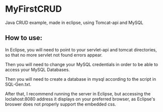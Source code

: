 # MyFirstCRUD
Java CRUD example, made in eclipse, using Tomcat-api and MySQL

## How to use:
In Eclipse, you will need to point to your servlet-api and tomcat directories, so that no more servlet not found errors appear.

Then you will need to change your MySQL credentials in order to be able to access your MySQL Databases.

Then you will need to create a database in mysql according to the script in SQL-Gen.txt.

After that, I recommend running the server in Eclipse, but accessing the loclahost:8080 address it displays on your preferred browser, as Eclipse's broswer does not properly support the embedded css.